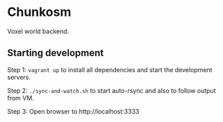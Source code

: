 Chunkosm
========

Voxel world backend.

## Starting development

Step 1: `vagrant up` to install all dependencies and start the development servers.

Step 2: `./sync-and-watch.sh` to start auto-rsync and also to follow output from VM.

Step 3: Open browser to http://localhost:3333

